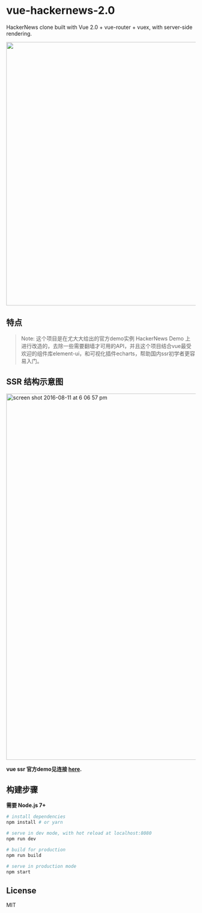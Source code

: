 # vue-hackernews-2.0

HackerNews clone built with Vue 2.0 + vue-router + vuex, with server-side rendering.

<p align="center">
   <img src="https://github.com/fengshi123/vue-ssr/blob/master/public/logo-48.png" width="700px">
</p>

## 特点

> Note: 这个项目是在尤大大给出的官方demo实例 HackerNews Demo 上进行改造的，去除一些需要翻墙才可用的API，并且这个项目结合vue最受欢迎的组件库element-ui，和可视化插件echarts，帮助国内ssr初学者更容易入门。

## SSR 结构示意图

<img width="973" alt="screen shot 2016-08-11 at 6 06 57 pm" src="https://cloud.githubusercontent.com/assets/499550/17607895/786a415a-5fee-11e6-9c11-45a2cfdf085c.png">

**vue ssr 官方demo见连接 [here](https://ssr.vuejs.org).**

## 构建步骤

**需要 Node.js 7+**

``` bash
# install dependencies
npm install # or yarn

# serve in dev mode, with hot reload at localhost:8080
npm run dev

# build for production
npm run build

# serve in production mode
npm start
```

## License

MIT
